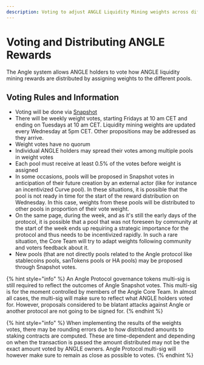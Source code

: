 ```yaml
---
description: Voting to adjust ANGLE Liquidity Mining weights across different pools
---
```


# Voting and Distributing ANGLE Rewards

The Angle system allows ANGLE holders to vote how ANGLE liquidity mining rewards are distributed by assigning weights to the different pools.

## Voting Rules and Information

- Voting will be done via [Snapshot](https://snapshot.org/#/anglegovernance.eth/)
- There will be weekly weight votes, starting Fridays at 10 am CET and ending on Tuesdays at 10 am CET. Liquidity mining weights are updated every Wednesday at 5pm CET. Other propositions may be addressed as they arrive.
- Weight votes have no quorum
- Individual ANGLE holders may spread their votes among multiple pools in weight votes
- Each pool must receive at least 0.5% of the votes before weight is assigned
- In some occasions, pools will be proposed in Snapshot votes in anticipation of their future creation by an external actor (like for instance an incentivized Curve pool). In these situations, it is possible that the pool is not ready in time for the start of the reward distribution on Wednesday. In this case, weights from these pools will be distributed to other pools in proportion of their vote weight.
- On the same page, during the week, and as it's still the early days of the protocol, it is possible that a pool that was not foreseen by community at the start of the week ends up requiring a strategic importance for the protocol and thus needs to be incentivized rapidly. In such a rare situation, the Core Team will try to adapt weights following community and voters feedback about it.
- New pools (that are not directly pools related to the Angle protocol like stablecoins pools, sanTokens pools or HA pools) may be proposed through Snapshot votes.

{% hint style="info" %}
An Angle Protocol governance tokens multi-sig is still required to reflect the outcomes of Angle Snapshot votes. This multi-sig is for the moment controlled by members of the Angle Core Team. In almost all cases, the multi-sig will make sure to reflect what ANGLE holders voted for. However, proposals considered to be blatant attacks against Angle or another protocol are not going to be signed for.
{% endhint %}

{% hint style="info" %}
When implementing the results of the weights votes, there may be rounding errors due to how distributed amounts to staking contracts are computed. These are time-dependent and depending on when the transaction is passed the amount distributed may not be the exact amount voted by ANGLE owners. Angle Protocol multi-sig will however make sure to remain as close as possible to votes.
{% endhint %}
